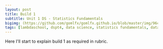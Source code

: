 ```yaml
---
layout: post
title: Build 1
subtitle: Unit 1 DS - Statistics Fundamentals
bigimg: (https://github.com/gomlfx/gomlfx.github.io/blob/master/img/96c5e1396253b5afa1c42904c1c7ad62.jpg)
tags: [lambdaschool, dspt4, data science, statistics fundamentals, data wrangling, linear algebra, build 1]
---
```



Here I'll start to explain build 1 as required in rubric.

 

